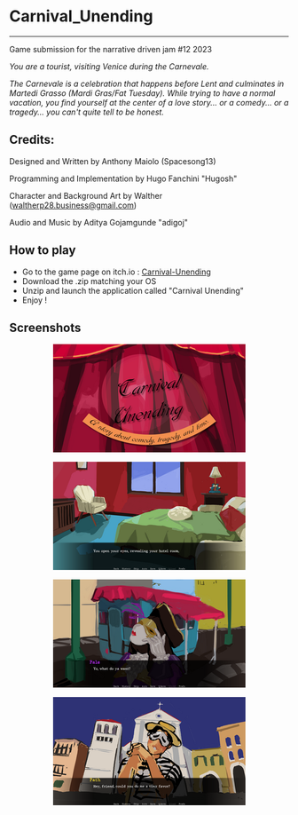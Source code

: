 # Carnival_Unending
--------
Game submission for the narrative driven jam #12 2023

<i>
You are a tourist, visiting Venice during the Carnevale. 

The Carnevale is a celebration that happens before Lent and culminates in Martedi Grasso (Mardi Gras/Fat Tuesday). 
While trying to have a normal vacation, you find yourself at the center of a love story... or a comedy... or a tragedy... you can't quite tell to be honest.
</i>

Credits:
--------
Designed and Written by Anthony Maiolo (Spacesong13)

Programming and Implementation by Hugo Fanchini "Hugosh"

Character and Background Art by Walther (waltherp28.business@gmail.com)

Audio and Music by Aditya Gojamgunde "adigoj"

How to play
--------
- Go to the game page on itch.io : [Carnival-Unending](https://spacesong13.itch.io/carnival-unending)
- Download the .zip matching your OS
- Unzip and launch the application called "Carnival Unending"
- Enjoy !

Screenshots
--------
<p align="center"><img src="cp1.png"></p>
<p align="center"><img src="cp2.png"></p>
<p align="center"><img src="cp3.png"></p>
<p align="center"><img src="cp4.png"></p>


